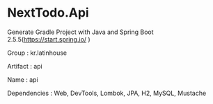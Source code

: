 # NextTodo.Api
Generate Gradle Project with Java and Spring Boot 2.5.5(https://start.spring.io/ )

Group : kr.latinhouse

Artifact : api

Name : api

Dependencies : Web, DevTools, Lombok, JPA, H2, MySQL, Mustache

